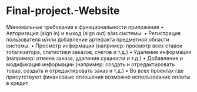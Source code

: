 # Final-project.-Website
Минимальные требования к функциональности приложения
•	Авторизация (sign in) и выход (sign out) в/из системы.
•	Регистрация пользователя и/или добавление артефакта предметной области системы.
•	Просмотр информации (например: просмотр всех ставок тотализатора, статистики заказов, счетов и т.д.)
•	Удаление информации (например: отмена заказа, удаление сущности и т.д.)
•	Добавление и модификация информации (например: создать и отредактировать товар, создать и отредактировать заказ и т.д.)
•	Во всех проектах где присутствуют финансовые отношения возможно использование оплаты в кредит
